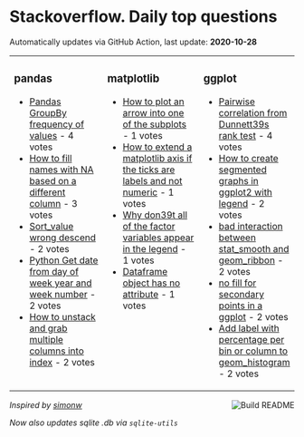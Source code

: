 # Stackoverflow. Daily top questions 

Automatically updates via GitHub Action, last update: **<!-- date starts -->2020-10-28<!-- date ends -->**


<table><tr><td valign="top" width="33%">

### pandas
<!-- pandas starts -->
* [Pandas GroupBy frequency of values](https://stackoverflow.com/questions/64564720/pandas-groupby-frequency-of-values) - 4 votes
* [How to fill names with NA based on a different column](https://stackoverflow.com/questions/64573207/how-to-fill-names-with-na-based-on-a-different-column) - 3 votes
* [Sort_value wrong descend](https://stackoverflow.com/questions/64570173/sort-value-wrong-descend) - 2 votes
* [Python  Get date from day of week year and week number](https://stackoverflow.com/questions/64568100/python-get-date-from-day-of-week-year-and-week-number) - 2 votes
* [How to unstack and grab multiple columns into index](https://stackoverflow.com/questions/64566957/how-to-unstack-and-grab-multiple-columns-into-index) - 2 votes
<!-- pandas ends -->
</td><td valign="top" width="34%">


### matplotlib
<!-- matplotlib starts -->
* [How to plot an arrow into one of the subplots](https://stackoverflow.com/questions/64579296/how-to-plot-an-arrow-into-one-of-the-subplots) - 1 votes
* [How to extend a matplotlib axis if the ticks are labels and not numeric](https://stackoverflow.com/questions/64571664/how-to-extend-a-matplotlib-axis-if-the-ticks-are-labels-and-not-numeric) - 1 votes
* [Why don39t all of the factor variables appear in the legend](https://stackoverflow.com/questions/64580513/why-dont-all-of-the-factor-variables-appear-in-the-legend) - 1 votes
* [Dataframe object has no attribute](https://stackoverflow.com/questions/64573129/dataframe-object-has-no-attribute) - 1 votes
<!-- matplotlib ends -->
</td><td valign="top" width="34%">


### ggplot
<!-- ggplot2 starts -->
* [Pairwise correlation from Dunnett39s rank test](https://stackoverflow.com/questions/64576035/pairwise-correlation-from-dunnetts-rank-test) - 4 votes
* [How to create segmented graphs in ggplot2 with legend](https://stackoverflow.com/questions/64566463/how-to-create-segmented-graphs-in-ggplot2-with-legend) - 2 votes
* [bad interaction between stat_smooth and geom_ribbon](https://stackoverflow.com/questions/64578056/bad-interaction-between-stat-smooth-and-geom-ribbon) - 2 votes
* [no fill for secondary points in a ggplot](https://stackoverflow.com/questions/64579456/no-fill-for-secondary-points-in-a-ggplot) - 2 votes
* [Add label with percentage per bin or column to geom_histogram](https://stackoverflow.com/questions/64576401/add-label-with-percentage-per-bin-or-column-to-geom-histogram) - 2 votes
<!-- ggplot2 ends -->
</td></tr></table>

<a href="https://github.com/hp0404/hp0404/actions"><img src="https://github.com/hp0404/hp0404/workflows/Build%20README/badge.svg" align="right" alt="Build README"></a> <p>*Inspired by  [simonw](https://github.com/simonw/simonw)*</p> <p> *Now also updates sqlite .db via `sqlite-utils`* </p>
